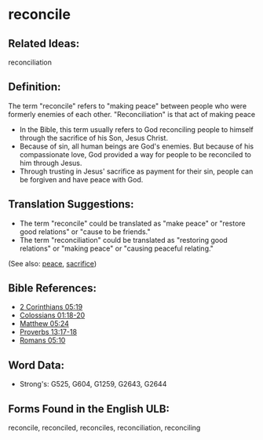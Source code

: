 # reconcile

## Related Ideas:

reconciliation

## Definition:

The term "reconcile" refers to "making peace" between people who were formerly enemies of each other. "Reconciliation" is that act of making peace

* In the Bible, this term usually refers to God reconciling people to himself through the sacrifice of his Son, Jesus Christ.
* Because of sin, all human beings are God's enemies. But because of his compassionate love, God provided a way for people to be reconciled to him through Jesus.
* Through trusting in Jesus' sacrifice as payment for their sin, people can be forgiven and have peace with God.

## Translation Suggestions:

* The term "reconcile" could be translated as "make peace" or "restore good relations" or "cause to be friends."
* The term "reconciliation" could be translated as "restoring good relations" or "making peace" or "causing peaceful relating."

(See also: [peace](../other/peace.md), [sacrifice](../other/sacrifice.md))

## Bible References:

* [2 Corinthians 05:19](rc://en/tn/help/2co/05/19)
* [Colossians 01:18-20](rc://en/tn/help/col/01/18)
* [Matthew 05:24](rc://en/tn/help/mat/05/24)
* [Proverbs 13:17-18](rc://en/tn/help/pro/13/17)
* [Romans 05:10](rc://en/tn/help/rom/05/10)

## Word Data:

* Strong's: G525, G604, G1259, G2643, G2644

## Forms Found in the English ULB:

reconcile, reconciled, reconciles, reconciliation, reconciling
